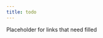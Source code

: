 ```yaml
---
title: todo
---
```


Placeholder for links that need filled

<!-- 

Emergency ideas
- Test API with Jest
- describe the performance gain in trx performance. Fell for fallacy of the in-memory doc selection being fast (not deep, ID lookup usually fast). Not the case here.
- Describe gotchas in ionide test debugging (need processid returned in console only when in debug mode, need to continue for breakpoints to load)
- .C# adding type aliases! https://learn.microsoft.com/en-us/dotnet/csharp/whats-new/csharp-12#alias-any-type. A significant tool for domain modeling, especially if you want to incrementally refactor to semantic names
- useful randomness methods for in .NET 8 https://learn.microsoft.com/en-us/dotnet/core/whats-new/dotnet-8#methods-for-working-with-randomness. Implemented these myself too many times
- Interested to see where C# will go with these AOP features https://learn.microsoft.com/en-us/dotnet/csharp/whats-new/csharp-12#interceptors. Personally, I no longer see meta-programming based AOP as especially desirable. A good dependency inversion strategy achieves much of the value. Though, this could centralize some rather deterministic situations like authorization or logging decorators.
  - should investigate more before writing about it https://github.com/dotnet/roslyn/blob/main/docs/features/interceptors.md
  - DI libraries like CastleWindsor have had proxies for a long time, and SourceGenerators enabled some of this to become compile-time reflection-based, but I haven't seen much adoption of dynamic AOP-style decorators. 
  - Curious what their motivations are

backup idea queue
- FsCheck saga
  - better understanding delegates (target issue) 
- try to make some incremental duck examples?? (demonstrate working through a duck? maybe skip through several stages to show techniques/questions applied at those stages)
- OCP Q&A add-on post
- Explore https://en.wikipedia.org/wiki/Bloom%27s_taxonomy and https://blog.edmentum.com/webb%E2%80%99s-depth-knowledge-framework-basics as a means of more effective/intentional question asking
- Standards over control? 
  - I think I want more application with this before I give it a dedicated post
  - flow over prediction related to distributed architecture over central planning (might have more info in my Scaling Architecture Conversationally notes) -> Decentralized decision making means faster feedback loops, greater scalability. 
  - Refine the guardrails/SOP over controling specifics. Not easy though.
- I can probably wring a post or two out of my Ionide contributions 
  - maybe talking about minimal parameters / the refactoring I did early on could be a good case study in information hiding and how to choose parameters
    - maybe frame as: I can see how all this would be considered helpers to improve readability of the main flow, but now I want to reuse parts of this and their current parameters don't let me do that. Need to identify the core reusable logic, isolate it, and require only the parameters needed for that bit of logic. Refactoring that first, then I can use the logic in my new flow when I add it. 
  - probably just show of some of the challenges I was able to overcome (multiple sources, not all aligned; updating from code)
  - can probably do a high-level one that's essentially just the PR
- Elm
  - Values win again. Simpler Hot reload due to composed state. Don't need to go deep into tooling chain. It's attainable mostly at the level we normally program at.
  - Comparing elm to transition away from OO because distributed state is hard to manage
  - (maybe) elm state as CRDTs?
- Async vs Sync another reason to keep system as pure as possible
  - did a big deep dive on multi-threading best practices and performance gotchas. Two bits that stood out where that async IO can be much faster in aggregate. Separately, sync and async callchains shouldn't be mixed. Pure functions don't really matter though. They're already perfectly parallelizable and can be called safely without blocking in a sync or async environment. Distributed state will lead to distributed IO, which will pull your whole application into async and overall increase complexity. But, if you keep many functions pure, then a larger part of your app is indifferent to the execution context and such decisions can be relatively centralized. Check out functional-core architecture [link to Mark Seemann post of some kind]
  - probably need to explain purity, again 

Longer-form 
- NOTE: don't try tackling these as one great series. I think it'll be easier to tackle them as individual posts (maybe give them a tag or a retroactive series so people can work through the similar posts)
- What's your duck process applied to construction process in concrete technique demonstrations (probably many posts)
  - interpolation (via logs, commenting, breakpoints, etc)
  - NOTE: perhaps some of these examples follow SPEAC so we can also show that in these examples too. Possibly as a driver of sorts (inconsistent level of abstraction / reads smoothly, implementation-specific concerns in signature, need to add an alternative implementation, etc)
  - a Driver-based loop (namely with tests, then some refactorings)
  - Dealing with some legacy code (strangler and related) -> a multi-phase refactor is a sort of hypothesis about what would make a better shape/api/factoring and then you give it a limited trial without turning everthing over 
  - remember to tie things back to test-hypothesis and increments

Tags to consolidate
- Language Design, Language Properties, Languages, Language Features, Programming Langauges
- Design, Software Design
  - maybe also: Design Theory, Design Thinking, Design Patterns, Design Principles, Design process
- System structure, Program Structure, maybe Project Structure
- process 
-->
